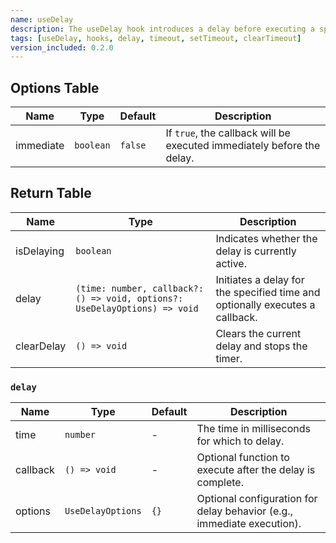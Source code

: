 ```yaml
---
name: useDelay
description: The useDelay hook introduces a delay before executing a specified action, utilizing useTimeout and Promise for managing the delay.  This hook supports both synchronous and asynchronous functions, making it versatile for various use cases where deferred actions are needed, such as enhancing user experience or managing timed events.
tags: [useDelay, hooks, delay, timeout, setTimeout, clearTimeout]
version_included: 0.2.0
---
```


## Options Table

| Name      | Type      | Default | Description                                                            |
| --------- | --------- | ------- | ---------------------------------------------------------------------- |
| immediate | `boolean` | `false` | If `true`, the callback will be executed immediately before the delay. |

## Return Table

| Name       | Type                                                                       | Description                                                                  |
| ---------- | -------------------------------------------------------------------------- | ---------------------------------------------------------------------------- |
| isDelaying | `boolean`                                                                  | Indicates whether the delay is currently active.                             |
| delay      | `(time: number, callback?: () => void, options?: UseDelayOptions) => void` | Initiates a delay for the specified time and optionally executes a callback. |
| clearDelay | `() => void`                                                               | Clears the current delay and stops the timer.                                |

### `delay`

| Name     | Type              | Default | Description                                                            |
| -------- | ----------------- | ------- | ---------------------------------------------------------------------- |
| time     | `number`          | -       | The time in milliseconds for which to delay.                           |
| callback | `() => void`      | -       | Optional function to execute after the delay is complete.              |
| options  | `UseDelayOptions` | `{}`    | Optional configuration for delay behavior (e.g., immediate execution). |
